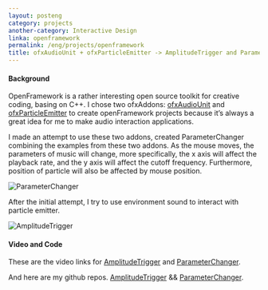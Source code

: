 ```yaml
---
layout: posteng
category: projects
another-category: Interactive Design
linka: openframework
permalink: /eng/projects/openframework
title: ofxAudioUnit + ofxParticleEmitter -> AmplitudeTrigger and ParameterChanger
---
```

#### Background
OpenFramework is a rather interesting open source toolkit for creative coding, basing on C++. I chose two ofxAddons: [ofxAudioUnit](https://github.com/admsyn/ofxAudioUnit) and [ofxParticleEmitter](https://github.com/sroske/ofxParticleEmitter) to create openFramework projects because it’s always a great idea for me to make audio interaction applications.


I made an attempt to use these two addons, created ParameterChanger combining the examples from these two addons. As the mouse moves, the parameters of music will change, more specifically, the x axis will affect the playback rate, and the y axis will affect the cutoff frequency. Furthermore, position of particle will also be affected by mouse position.

![ParameterChanger](http://golancourses.net/2015/wp-content/uploads/2015/02/oie_84348D0slX8TO.png)


After the initial attempt, I try to use environment sound to interact with particle emitter.

![AmplitudeTrigger](https://farm8.staticflickr.com/7460/16488617251_40b80a4cb6_z.jpg)


#### Video and Code
These are the video links for [AmplitudeTrigger](https://vimeo.com/119024616) and [ParameterChanger](https://vimeo.com/119024714).


And here are my github repos. [AmplitudeTrigger](https://github.com/chenlianMT/AmplitudeTrigger) && [ParameterChanger](https://github.com/chenlianMT/ParameterChanger).